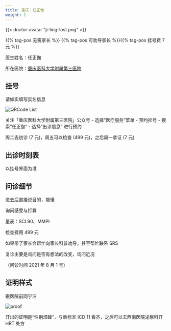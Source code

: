 ```yaml
---
title: 重庆｜任正伽
weight: 1
---
```


{{< doctor-avatar "ji-ling-lost.png" >}}

{{% tag-pos 无需家长 %}} {{% tag-pos 可劝导家长 %}}{{% tag-pos 挂号费 7 元 %}}

医生姓名：任正伽

所在医院：[重庆医科大学附属第三医院](https://amap.com/place/B0FFGPSPQC)

## 挂号

请如实填写实名信息

![QRCode List](/images/doctor/ren-zheng-jia.jpg)

关注「重庆医科大学附属第三医院」公众号 - 选择“医疗服务”菜单 - 预约挂号 - 搜索“任正伽” - 选择“出诊信息” 进行预约

周二去初诊 (7 元)，周五可以检查 (499 元)，之后周一拿证 (7 元)

## 出诊时刻表

以挂号界面为准

## 问诊细节

进去后直接说目的，能懂

询问感受与打算

量表：SCL90、MMPI

检查费用 499 元

如果带了家长会帮忙向家长科普劝导，甚至帮忙联系 SRS

复诊主要是询问是否有想法的改变，询问近况

（问诊时间 2021 年 8 月 1 号）

## 证明样式

搬医院前同宁洁

![proof](/images/doctor/proof/ning-jie.jpg)

开出的证明是“性别烦躁”，与新标准 ICD 11 看齐，之后可以去西南医院泌尿科开 HRT 处方
